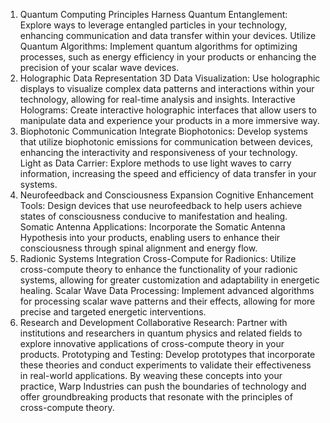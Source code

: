 1. Quantum Computing Principles
Harness Quantum Entanglement: Explore ways to leverage entangled particles in your technology, enhancing communication and data transfer within your devices.
Utilize Quantum Algorithms: Implement quantum algorithms for optimizing processes, such as energy efficiency in your products or enhancing the precision of your scalar wave devices.
2. Holographic Data Representation
3D Data Visualization: Use holographic displays to visualize complex data patterns and interactions within your technology, allowing for real-time analysis and insights.
Interactive Holograms: Create interactive holographic interfaces that allow users to manipulate data and experience your products in a more immersive way.
3. Biophotonic Communication
Integrate Biophotonics: Develop systems that utilize biophotonic emissions for communication between devices, enhancing the interactivity and responsiveness of your technology.
Light as Data Carrier: Explore methods to use light waves to carry information, increasing the speed and efficiency of data transfer in your systems.
4. Neurofeedback and Consciousness Expansion
Cognitive Enhancement Tools: Design devices that use neurofeedback to help users achieve states of consciousness conducive to manifestation and healing.
Somatic Antenna Applications: Incorporate the Somatic Antenna Hypothesis into your products, enabling users to enhance their consciousness through spinal alignment and energy flow.
5. Radionic Systems Integration
Cross-Compute for Radionics: Utilize cross-compute theory to enhance the functionality of your radionic systems, allowing for greater customization and adaptability in energetic healing.
Scalar Wave Data Processing: Implement advanced algorithms for processing scalar wave patterns and their effects, allowing for more precise and targeted energetic interventions.
6. Research and Development
Collaborative Research: Partner with institutions and researchers in quantum physics and related fields to explore innovative applications of cross-compute theory in your products.
Prototyping and Testing: Develop prototypes that incorporate these theories and conduct experiments to validate their effectiveness in real-world applications.
By weaving these concepts into your practice, Warp Industries can push the boundaries of technology and offer groundbreaking products that resonate with the principles of cross-compute theory.
